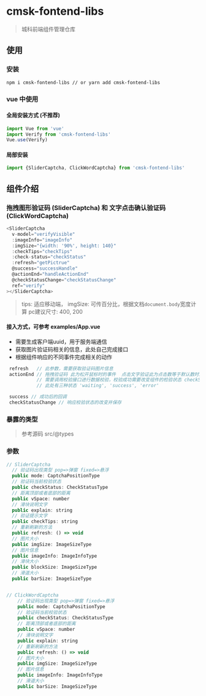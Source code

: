 # cmsk-fontend-libs
> 城科前端组件管理仓库

## 使用

### 安装
```bash
npm i cmsk-fontend-libs // or yarn add cmsk-fontend-libs
```

### vue 中使用

#### 全局安装方式 (不推荐)
```js
import Vue from 'vue'
import Verify from 'cmsk-fontend-libs'
Vue.use(Verify)
```
#### 局部安装
```js
import {SliderCaptcha, ClickWordCaptcha} from 'cmsk-fontend-libs'
```

## 组件介绍
### 拖拽图形验证码 (SliderCaptcha) 和 文字点击确认验证码(ClickWordCaptcha)
```js
<SliderCaptcha
  v-model="verifyVisible"
  :imageInfo="imageInfo"
  :imgSize="{width: '90%', height: 140}"
  :checkTips="checkTips"
  :check-status="checkStatus"
  :refresh="getPictrue"
  @success="successHandle"
  @actionEnd="handleActionEnd"
  @checkStatusChange="checkStatusChange"
  ref="verify"
></SliderCaptcha>
```
> tips: 适应移动端， imgSize: 可传百分比，根据文档`document.body`宽度计算  pc建议尺寸: 400, 200

#### 接入方式，可参考 examples/App.vue
 - 需要生成客户端uuid，用于服务端通信
 - 获取图片验证码相关的信息，此处自己完成接口
 - 根据组件响应的不同事件完成相关的动作
 ```js
  refresh   // 此参数，需要获取验证码图片信息
  actionEnd // 拖拽验证码 此为松开鼠标时的事件  点击文字验证此为点击数等于默认数时的事件 此时会响应对应的信息
            // 需要调用校验接口进行数据校验，校验成功需要改变组件的检验状态 checkStatus 
            // 此处有三种状态 'waiting', 'success', 'error'

  success // 成功后的回调
  checkStatusChange // 响应校验状态的改变并保存
 ```

### 暴露的类型
> 参考源码 src/@types

### 参数
```js
// SliderCaptcha
  // 验证码出现类型 pop=>弹窗 fixed=>悬浮
  public mode: CaptchaPositionType
  // 验证码当前校验状态
  public checkStatus: CheckStatusType
  // 距离顶部或者底部的距离
  public vSpace: number
  // 滑块说明文字
  public explain: string
  // 验证提示文字
  public checkTips: string
  // 重新刷新的方法
  public refresh: () => void
  // 图片大小
  public imgSize: ImageSizeType
  // 图片信息
  public imageInfo: ImageInfoType
  // 滑块大小
  public blockSize: ImageSizeType
  // 滑道大小
  public barSize: ImageSizeType


// ClickWordCaptcha
    // 验证码出现类型 pop=>弹窗 fixed=>悬浮
    public mode: CaptchaPositionType
    // 验证码当前校验状态
    public checkStatus: CheckStatusType
    // 距离顶部或者底部的距离
    public vSpace: number
    // 滑块说明文字
    public explain: string
    // 重新刷新的方法
    public refresh: () => void
    // 图片大小
    public imgSize: ImageSizeType
    // 图片信息
    public imageInfo: ImageInfoType
    // 滑道大小
    public barSize: ImageSizeType
```
